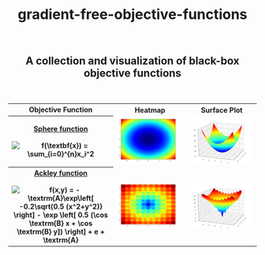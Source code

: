 <H1 align="center">
    gradient-free-objective-functions
</H1>

<br>

<H2 align="center">
    A collection and visualization of black-box objective functions
</H2>

<br>


<table style="width:100%">
  <tr>
    <th> <b>Objective Function</b> </th>
    <th> <b>Heatmap</b> </th> 
    <th> <b>Surface Plot</b> </th>
  </tr>
  <tr>
    <th> <ins>Sphere function</ins> <br><br> <img src="https://latex.codecogs.com/png.image?\dpi{110}&space;f(\textbf{x})&space;=&space;\sum_{i=0}^{n}x_i^2" title="f(\textbf{x}) = \sum_{i=0}^{n}x_i^2" width="500" /> </th>
    <td> <img src="./doc/images/sphere_function_heatmap.png" width="90%"> </td>
    <td> <img src="./doc/images/sphere_function_surface.png" width="100%"> </td>
  </tr>
  <tr>
    <th> <ins>Ackley function</ins> <br><br> <img src="https://latex.codecogs.com/png.image?\dpi{110}&space;f(x,y)&space;=&space;-\textrm{A}\exp\left[&space;-0.2\sqrt{0.5&space;(x^2&plus;y^2)}&space;\right]&space;-&space;\exp&space;\left[&space;0.5&space;(\cos&space;\textrm{B}&space;x&space;&plus;&space;\cos&space;\textrm{B}&space;y])&space;\right]&space;&plus;&space;e&space;&plus;&space;\textrm{A}" title="f(x,y) = -\textrm{A}\exp\left[ -0.2\sqrt{0.5 (x^2+y^2)} \right] - \exp \left[ 0.5 (\cos \textrm{B} x + \cos \textrm{B} y]) \right] + e + \textrm{A}" width="500" /> </th>
    <td> <img src="./doc/images/ackley_function_heatmap.png" width="90%"> </td>
    <td> <img src="./doc/images/ackley_function_surface.png" width="100%"> </td>
  </tr>
</table>


